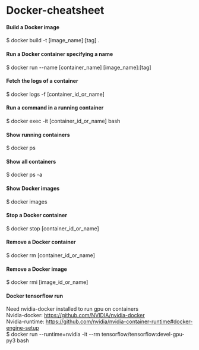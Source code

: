 # Docker-cheatsheet
#### Build a Docker image
$ docker build -t [image_name]:[tag] .
#### Run a Docker container specifying a name
$ docker run --name [container_name] [image_name]:[tag]
#### Fetch the logs of a container
$ docker logs -f [container_id_or_name]
#### Run a command in a running container
$ docker exec -it [container_id_or_name] bash
#### Show running containers
$ docker ps
#### Show all containers
$ docker ps -a
#### Show Docker images
$ docker images
#### Stop a Docker container
$ docker stop [container_id_or_name]
#### Remove a Docker container
$ docker rm [container_id_or_name]
#### Remove a Docker image
$ docker rmi [image_id_or_name]
#### Docker tensorflow run
Need nvidia-docker installed to run gpu on containers <br/>
Nvidia-docker: https://github.com/NVIDIA/nvidia-docker <br/>
Nvidia-runtime: https://github.com/nvidia/nvidia-container-runtime#docker-engine-setup <br/>
$ docker run --runtime=nvidia -it --rm tensorflow/tensorflow:devel-gpu-py3 bash <br/>
